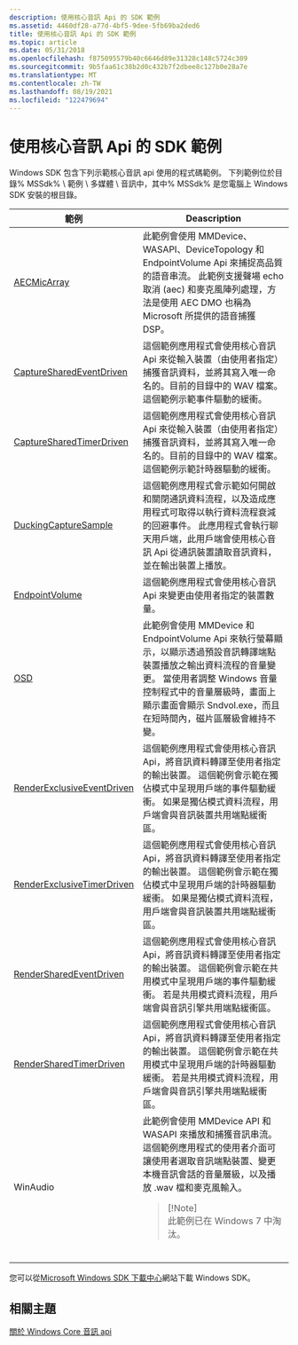 ```yaml
---
description: 使用核心音訊 Api 的 SDK 範例
ms.assetid: 4460df28-a77d-4bf5-9dee-5fb69ba2ded6
title: 使用核心音訊 Api 的 SDK 範例
ms.topic: article
ms.date: 05/31/2018
ms.openlocfilehash: f875095579b40c6646d89e31328c148c5724c309
ms.sourcegitcommit: 9b5faa61c38b2d0c432b7f2dbee8c127b0e28a7e
ms.translationtype: MT
ms.contentlocale: zh-TW
ms.lasthandoff: 08/19/2021
ms.locfileid: "122479694"
---
```

# <a name="sdk-samples-that-use-the-core-audio-apis"></a>使用核心音訊 Api 的 SDK 範例

Windows SDK 包含下列示範核心音訊 api 使用的程式碼範例。 下列範例位於目錄% MSSdk% \\ 範例 \\ 多媒體 \\ 音訊中，其中% MSSdk% 是您電腦上 Windows SDK 安裝的根目錄。




| 範例 | Deascription | 
|--------|--------------|
| <a href="aecmicarray.md">AECMicArray</a> | 此範例會使用 MMDevice、WASAPI、DeviceTopology 和 EndpointVolume Api 來捕捉高品質的語音串流。 此範例支援聲場 echo 取消 (aec) 和麥克風陣列處理，方法是使用 AEC DMO 也稱為 Microsoft 所提供的語音捕獲 DSP。 | 
| <a href="capturesharedeventdriven.md">CaptureSharedEventDriven</a> | 這個範例應用程式會使用核心音訊 Api 來從輸入裝置（由使用者指定）捕獲音訊資料，並將其寫入唯一命名的。目前的目錄中的 WAV 檔案。 這個範例示範事件驅動的緩衝。 | 
| <a href="capturesharedtimerdriven.md">CaptureSharedTimerDriven</a> | 這個範例應用程式會使用核心音訊 Api 來從輸入裝置（由使用者指定）捕獲音訊資料，並將其寫入唯一命名的。目前的目錄中的 WAV 檔案。 這個範例示範計時器驅動的緩衝。 | 
| <a href="duckingcapturesample.md">DuckingCaptureSample</a> | 這個範例應用程式會示範如何開啟和關閉通訊資料流程，以及造成應用程式可取得以執行資料流程衰減的回避事件。 此應用程式會執行聊天用戶端，此用戶端會使用核心音訊 Api 從通訊裝置讀取音訊資料，並在輸出裝置上播放。 | 
| <a href="endpointvolume.md">EndpointVolume</a> | 這個範例應用程式會使用核心音訊 Api 來變更由使用者指定的裝置數量。 | 
| <a href="osd.md">OSD</a> | 此範例會使用 MMDevice 和 EndpointVolume Api 來執行螢幕顯示，以顯示透過預設音訊轉譯端點裝置播放之輸出資料流程的音量變更。 當使用者調整 Windows 音量控制程式中的音量層級時，畫面上顯示畫面會顯示 Sndvol.exe，而且在短時間內，磁片區層級會維持不變。 | 
| <a href="renderexclusiveeventdriven.md">RenderExclusiveEventDriven</a> | 這個範例應用程式會使用核心音訊 Api，將音訊資料轉譯至使用者指定的輸出裝置。 這個範例會示範在獨佔模式中呈現用戶端的事件驅動緩衝。 如果是獨佔模式資料流程，用戶端會與音訊裝置共用端點緩衝區。 | 
| <a href="renderexclusivetimerdriven.md">RenderExclusiveTimerDriven</a> | 這個範例應用程式會使用核心音訊 Api，將音訊資料轉譯至使用者指定的輸出裝置。 這個範例會示範在獨佔模式中呈現用戶端的計時器驅動緩衝。 如果是獨佔模式資料流程，用戶端會與音訊裝置共用端點緩衝區。 | 
| <a href="rendersharedeventdriven.md">RenderSharedEventDriven</a> | 這個範例應用程式會使用核心音訊 Api，將音訊資料轉譯至使用者指定的輸出裝置。 這個範例會示範在共用模式中呈現用戶端的事件驅動緩衝。 若是共用模式資料流程，用戶端會與音訊引擎共用端點緩衝區。 | 
| <a href="rendersharedtimerdriven.md">RenderSharedTimerDriven</a> | 這個範例應用程式會使用核心音訊 Api，將音訊資料轉譯至使用者指定的輸出裝置。 這個範例會示範在共用模式中呈現用戶端的計時器驅動緩衝。 若是共用模式資料流程，用戶端會與音訊引擎共用端點緩衝區。 | 
| WinAudio | 此範例會使用 MMDevice API 和 WASAPI 來播放和捕獲音訊串流。 這個範例應用程式的使用者介面可讓使用者選取音訊端點裝置、變更本機音訊會話的音量層級，以及播放 .wav 檔和麥克風輸入。<blockquote>[!Note]<br />此範例已在 Windows 7 中淘汰。</blockquote><br /> | 




 

您可以從[Microsoft Windows SDK 下載中心](https://developer.microsoft.com/windows/downloads/sdk-archive/)網站下載 Windows SDK。

## <a name="related-topics"></a>相關主題

<dl> <dt>

[關於 Windows Core 音訊 api](about-the-windows-core-audio-apis.md)
</dt> </dl>

 

 





